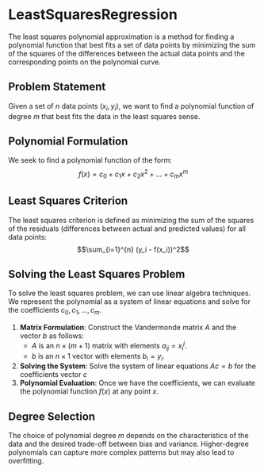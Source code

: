 # LeastSquaresRegression

The least squares polynomial approximation is a method for finding a polynomial function that best fits a set of data points by minimizing the sum of the squares of the differences between the actual data points and the corresponding points on the polynomial curve.

## Problem Statement

Given a set of $n$ data points $(x_i, y_i)$, we want to find a polynomial function of degree $m$ that best fits the data in the least squares sense.

## Polynomial Formulation

We seek to find a polynomial function of the form:
 $$f(x) = c_0 + c_1x + c_2x^2 + \ldots + c_mx^m$$

## Least Squares Criterion

The least squares criterion is defined as minimizing the sum of the squares of the residuals (differences between actual and predicted values) for all data points:
$$\sum_{i=1}^{n} (y_i - f(x_i))^2$$

## Solving the Least Squares Problem

To solve the least squares problem, we can use linear algebra techniques. We represent the polynomial as a system of linear equations and solve for the coefficients $c_0, c_1, \ldots, c_m$.

1. **Matrix Formulation**: Construct the Vandermonde matrix $A$ and the vector $b$ as follows:
   - $A$ is an $n \times (m+1)$ matrix with elements $a_{ij} = x_i^j$.
   - $b$ is an $n \times 1$ vector with elements $b_i = y_i$.
2. **Solving the System**: Solve the system of linear equations $Ac = b$ for the coefficients vector $c$
3. **Polynomial Evaluation**: Once we have the coefficients, we can evaluate the polynomial function $f(x)$ at any point $x$.

## Degree Selection

The choice of polynomial degree $m$ depends on the characteristics of the data and the desired trade-off between bias and variance. Higher-degree polynomials can capture more complex patterns but may also lead to overfitting.
